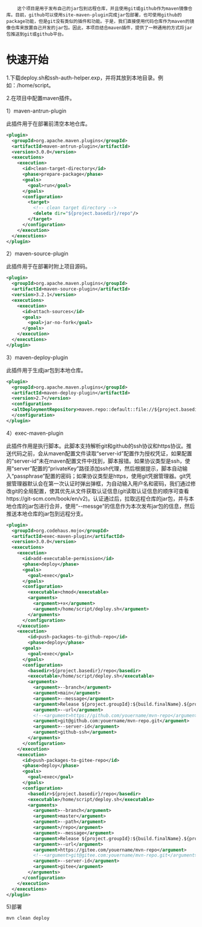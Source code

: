 	    这个项目是用于发布自己的jar包到远程仓库，并且使用git或github作为maven镜像仓库。目前，github可以使用site-maven-plugin完成jar包部署，也可使用github的package功能，但是git没有类似的插件和功能。于是，我们直接使用代码仓库作为maven的镜像仓库来放置自己开发的jar包。因此，本项目结合maven插件，提供了一种通用的方式将jar包推送到git或github平台。

# 快速开始

1.下载deploy.sh和ssh-auth-helper.exp，并将其放到本地目录。例如：/home/script。

2.在项目中配置maven插件。

1）maven-antrun-plugin

此插件用于在部署前清空本地仓库。

```xml
<plugin>
  <groupId>org.apache.maven.plugins</groupId>
  <artifactId>maven-antrun-plugin</artifactId>
  <version>3.0.0</version>
  <executions>
    <execution>
      <id>clean-target-directory</id>
      <phase>prepare-package</phase>
      <goals>
        <goal>run</goal>
      </goals>
      <configuration>
        <target>
          <!-- clean target directory -->
          <delete dir="${project.basedir}/repo"/>
        </target>
      </configuration>
    </execution>
  </executions>
</plugin>
```

2）maven-source-plugin

此插件用于在部署时附上项目源码。

```xml
<plugin>
  <groupId>org.apache.maven.plugins</groupId>
  <artifactId>maven-source-plugin</artifactId>
  <version>3.2.1</version>
  <executions>
    <execution>
      <id>attach-sources</id>
      <goals>
        <goal>jar-no-fork</goal>
      </goals>
    </execution>
  </executions>
</plugin>
```

3）maven-deploy-plugin

此插件用于生成jar包到本地仓库。

```xml
<plugin>
  <groupId>org.apache.maven.plugins</groupId>
  <artifactId>maven-deploy-plugin</artifactId>
  <version>2.7</version>
  <configuration>
  <altDeploymentRepository>maven.repo::default::file://${project.basedir}/repo</altDeploymentRepository>
  </configuration>
</plugin>
```

4）exec-maven-plugin

​       此插件作用是执行脚本。此脚本支持解析git和github的ssh协议和https协议。推送代码之前，会从maven配置文件读取“server-id”配置作为授权凭证，如果配置的“server-id”未在maven配置文件中找到，脚本报错。如果协议类型是ssh，使用“server”配置的“privateKey”路径添加ssh代理，然后根据提示，脚本自动输入“passphrase”配置的密码；如果协议类型是https，使用git凭据管理器。git凭据管理器默认会在第一次认证时弹出弹框，为自动输入用户名和密码，我们通过修改git的全局配置，使其优先从文件获取认证信息(git读取认证信息的顺序可查看https://git-scm.com/book/en/v2)。认证通过后，拉取远程仓库的jar包，并与本地仓库的jar包进行合并，使用“--messge”的信息作为本次发布jar包的信息，然后推送本地仓库的jar包到远程分支。

```xml
<plugin>
  <groupId>org.codehaus.mojo</groupId>
  <artifactId>exec-maven-plugin</artifactId>
  <version>3.0.0</version>
  <executions>
    <execution>
      <id>add-executable-permission</id>
      <phase>deploy</phase>
      <goals>
        <goal>exec</goal>
      </goals>
      <configuration>
        <executable>chmod</executable>
        <arguments>
          <argument>+x</argument>
          <argument>/home/script/deploy.sh</argument>
        </arguments>
      </configuration>
    </execution>
    <execution>
    	<id>push-packages-to-github-repo</id>
     	<phase>deploy</phase>
      <goals>
        <goal>exec</goal>
      </goals>
      <configuration>
        <basedir>${project.basedir}/repo</basedir>
        <executable>/home/script/deploy.sh</executable>
        <arguments>
          <argument>--branch</argument>
          <argument>main</argument>
          <argument>--message</argument>
          <argument>Release ${project.groupId}:${build.finalName}.${project.packaging}</argument>
          <argument>--url</argument>
          <!--<argument>https://github.com/youername/mvn-repo</argument>-->
          <argument>git@github.com:youername/mvn-repo.git</argument>
          <argument>--server-id</argument>
          <argument>github-ssh</argument>
        </arguments>
      </configuration>
    </execution>
    <execution>
      <id>push-packages-to-gitee-repo</id>
      <phase>deploy</phase>
      <goals>
        <goal>exec</goal>
      </goals>
      <configuration>
        <basedir>${project.basedir}/repo</basedir>
        <executable>/home/script/deploy.sh</executable>
        <arguments>
          <argument>--branch</argument>
          <argument>master</argument>
          <argument>--path</argument>
          <argument>/repo</argument>
          <argument>--message</argument>
          <argument>Release ${project.groupId}:${build.finalName}.${project.packaging}</argument>
          <argument>--url</argument>
          <argument>https://gitee.com/youername/mvn-repo</argument>
          <!--<argument>git@gitee.com:youername/mvn-repo.git</argument>-->
          <argument>--server-id</argument>
          <argument>gitee</argument>
        </arguments>
      </configuration>
    </execution>
  </executions>
</plugin>
```

5)部署

```shell
mvn clean deploy
```

